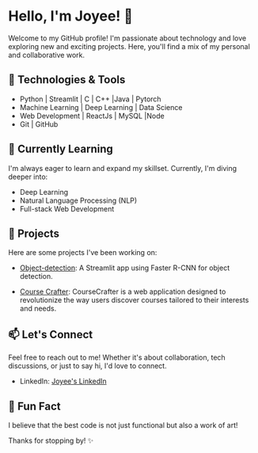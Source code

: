 # Hello, I'm Joyee! 👋

Welcome to my GitHub profile! I'm passionate about technology and love exploring new and exciting projects. Here, you'll find a mix of my personal and collaborative work.

## 🔧 Technologies & Tools

- Python | Streamlit | C | C++ |Java | Pytorch
- Machine Learning | Deep Learning | Data Science
- Web Development | ReactJs | MySQL |Node
- Git | GitHub

## 🌱 Currently Learning

I'm always eager to learn and expand my skillset. Currently, I'm diving deeper into:
- Deep Learning
- Natural Language Processing (NLP)
- Full-stack Web Development

## 🚀 Projects

Here are some projects I've been working on:

- [Object-detection](https://github.com/Joyee2004/object-detection): A Streamlit app using Faster R-CNN for object detection.

- [Course Crafter](https://github.com/Joyee2004/CourseCrafter): CourseCrafter is a web application designed to revolutionize the way users discover courses tailored to their interests and needs.
## 📫 Let's Connect

Feel free to reach out to me! Whether it's about collaboration, tech discussions, or just to say hi, I'd love to connect.

- LinkedIn: [Joyee's LinkedIn](https://www.linkedin.com/in/joyee-biswas-807b53258)

## 🌟 Fun Fact

I believe that the best code is not just functional but also a work of art!

Thanks for stopping by! ✨




